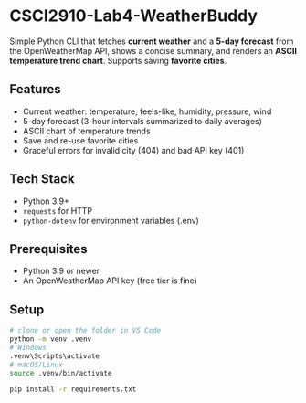 # CSCI2910-Lab4-WeatherBuddy

Simple Python CLI that fetches **current weather** and a **5-day forecast**
from the OpenWeatherMap API, shows a concise summary, and renders an
**ASCII temperature trend chart**. Supports saving **favorite cities**.

## Features
- Current weather: temperature, feels-like, humidity, pressure, wind
- 5-day forecast (3-hour intervals summarized to daily averages)
- ASCII chart of temperature trends
- Save and re-use favorite cities
- Graceful errors for invalid city (404) and bad API key (401)

## Tech Stack
- Python 3.9+
- `requests` for HTTP
- `python-dotenv` for environment variables (.env)

## Prerequisites
- Python 3.9 or newer
- An OpenWeatherMap API key (free tier is fine)

## Setup

```bash
# clone or open the folder in VS Code
python -m venv .venv
# Windows
.venv\Scripts\activate
# macOS/Linux
source .venv/bin/activate

pip install -r requirements.txt
